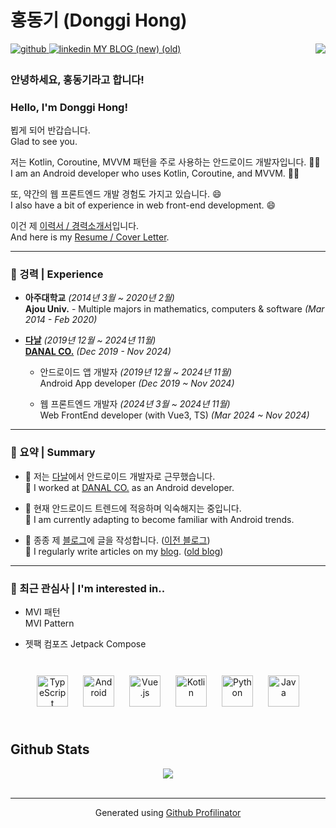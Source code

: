 # 홍동기 (Donggi Hong)

<div align="right">
<img src="https://komarev.com/ghpvc/?username=danggai&&style=flat-square" align="right" />
</div>  

<a href="https://github.com/danggai" target="_blank">
<img src=https://img.shields.io/badge/github-%2324292e.svg?&style=for-the-badge&logo=github&logoColor=white alt=github style="margin-bottom: 5px;" />
</a>
<a href="https://linkedin.com/in/donggi-hong-8a9000205" target="_blank">
<img src=https://img.shields.io/badge/linkedin-%231E77B5.svg?&style=for-the-badge&logo=linkedin&logoColor=white alt=linkedin style="margin-bottom: 5px;" />
</a>
<a href="https://velog.io/@danggai" target="_blank">MY BLOG (new)
</a>  
<a href="https://danggai.github.io/" target="_blank"> (old)
</a>  


<br/>  

### 안녕하세요, 홍동기라고 합니다!  
### Hello, I'm Donggi Hong!  

뵙게 되어 반갑습니다.  
Glad to see you.  

저는 Kotlin, Coroutine, MVVM 패턴을 주로 사용하는 안드로이드 개발자입니다. 👨‍💻  
I am an Android developer who uses Kotlin, Coroutine, and MVVM. 👨‍💻  

또, 약간의 웹 프론트엔드 개발 경험도 가지고 있습니다. 😄  
I also have a bit of experience in web front-end development. 😄  

이건 제 [이력서 / 경력소개서](https://www.notion.so/d5973bcb67ab4eb08a9225cec1ff83ac)입니다.  
And here is my [Resume / Cover Letter](https://www.notion.so/d5973bcb67ab4eb08a9225cec1ff83ac).  


---


### 🎲 겅력 | Experience  

- **아주대학교** *(2014년 3월 ~ 2020년 2월)*  
  **Ajou Univ.** - Multiple majors in mathematics, computers & software *(Mar 2014 - Feb 2020)*  

- **[다날](https://www.danalpay.com/main/main.aspx)** *(2019년 12월 ~ 2024년 11월)*  
  **[DANAL CO.](https://www.danalpay.com/main/main.aspx)** *(Dec 2019 - Nov 2024)*  
  
  - 안드로이드 앱 개발자 *(2019년 12월 ~ 2024년 11월)*  
    Android App developer *(Dec 2019 ~ Nov 2024)*  

  - 웹 프론트엔드 개발자 *(2024년 3월 ~ 2024년 11월)*  
    Web FrontEnd developer (with Vue3, TS) *(Mar 2024 ~ Nov 2024)*  
  

---

### 🌺 요약 | Summary  

- 🥕 저는 [다날](https://www.danalpay.com/main/main.aspx)에서 안드로이드 개발자로 근무했습니다.  
  🥕 I worked at [DANAL CO.](https://www.danalpay.com/main/main.aspx) as an Android developer.  

- 🌱 현재 안드로이드 트렌드에 적응하며 익숙해지는 중입니다.  
  🌱 I am currently adapting to become familiar with Android trends.  

- 📝 종종 제 [블로그](https://velog.io/@danggai)에 글을 작성합니다. ([이전 블로그](https://danggai.github.io/))  
  📝 I regularly write articles on my [blog](https://velog.io/@danggai). ([old blog](https://danggai.github.io/))  

---

### 📜 최근 관심사 | I'm interested in..  

- MVI 패턴  
  MVI Pattern  

- 젯팩 컴포즈
  Jetpack Compose  


<br/>  

<div align="center">  
<a href="https://www.typescriptlang.org/" target="_blank"><img style="margin: 10px" src="https://profilinator.rishav.dev/skills-assets/typescript-original.svg" alt="TypeScript" height="50" /></a>  
<a href="https://www.android.com/intl/en_in/" target="_blank"><img style="margin: 10px" src="https://profilinator.rishav.dev/skills-assets/android-original-wordmark.svg" alt="Android" height="50" /></a>  
<a href="https://vuejs.org/" target="_blank"><img style="margin: 10px" src="https://profilinator.rishav.dev/skills-assets/vuejs-original-wordmark.svg" alt="Vue.js" height="50" /></a>  
<a href="https://kotlinlang.org/" target="_blank"><img style="margin: 10px" src="https://profilinator.rishav.dev/skills-assets/kotlinlang-icon.svg" alt="Kotlin" height="50" /></a>  
<a href="https://www.python.org/" target="_blank"><img style="margin: 10px" src="https://profilinator.rishav.dev/skills-assets/python-original.svg" alt="Python" height="50" /></a>  
<a href="https://www.java.com/" target="_blank"><img style="margin: 10px" src="https://profilinator.rishav.dev/skills-assets/java-original-wordmark.svg" alt="Java" height="50" /></a>  
</div>


<br/>  


## Github Stats  
<div align="center"><img src="https://github-readme-stats.vercel.app/api?username=danggai&show_icons=true&count_private=true&hide_border=true" align="center" /></div>  

<br/>  


----
<div align="center">Generated using <a href="https://profilinator.rishav.dev/" target="_blank">Github Profilinator</a></div>
